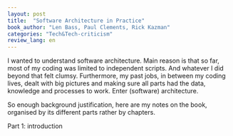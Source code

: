 ```yaml
---
layout: post
title:  "Software Architecture in Practice"
book_author: "Len Bass, Paul Clements, Rick Kazman"
categories: "Tech&Tech-criticism"
review_lang: en
---
```


I wanted to understand software architecture. Main reason is that so far, most of my coding was limited to independent scripts. And whatever I did beyond that felt clumsy. Furthermore, my past jobs, in between my coding lives, dealt with big pictures and making sure all parts had the data, knowledge and processes to work. Enter (software) architecture.

So enough background justification, here are my notes on the book, organised by its different parts rather by chapters.

Part 1: introduction 